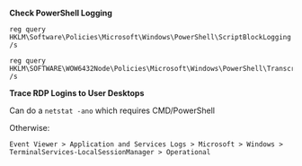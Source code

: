 **Check PowerShell Logging**

```
reg query HKLM\Software\Policies\Microsoft\Windows\PowerShell\ScriptBlockLogging /s

reg query HKLM\SOFTWARE\WOW6432Node\Policies\Microsoft\Windows\PowerShell\Transcription /s
```
**Trace RDP Logins to User Desktops**

Can do a `netstat -ano` which requires CMD/PowerShell

Otherwise:

`Event Viewer > Application and Services Logs > Microsoft > Windows > TerminalServices-LocalSessionManager > Operational`
